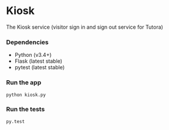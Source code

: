 # Kiosk
The Kiosk service (visitor sign in and sign out service for Tutora)

### Dependencies
- Python (v3.4+)
- Flask (latest stable)
- pytest (latest stable)

### Run the app
```
python kiosk.py
```

### Run the tests
```
py.test
```

